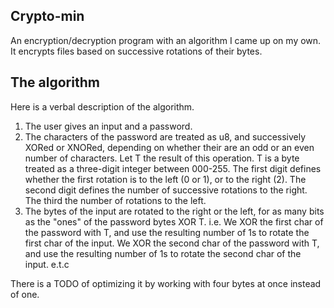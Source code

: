 ## Crypto-min
An encryption/decryption program with an algorithm I came up on my own.
It encrypts files based on successive rotations of their bytes.

## The algorithm
Here is a verbal description of the algorithm.

1. The user gives an input and a password.
2. The characters of the password are treated as u8, and successively
        XORed or XNORed, depending on whether their are an odd or an even number of characters.
        Let T the result of this operation.
        T is a byte treated as a three-digit integer between 000-255.
        The first digit defines whether the first rotation is to the left (0 or 1), or to the right (2).
        The second digit defines the number of successive rotations to the right. The third the number
        of rotations to the left.
3. The bytes of the input are rotated to the right or the left, for as many bits as the "ones" of the password bytes XOR T.
        i.e. We XOR the first char of the password with T, and use the resulting number of 1s to rotate the first char of the input.
             We XOR the second char of the password with T, and use the resulting number of 1s to rotate the second char of the input.
             e.t.c

There is a TODO of optimizing it by working with four bytes at once instead of one.



